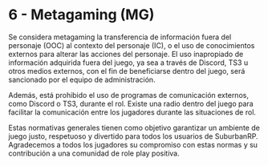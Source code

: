 # 6 - Metagaming (MG)

Se considera metagaming la transferencia de información fuera del personaje (OOC) al contexto del personaje (IC), o el uso de conocimientos externos para alterar las acciones del personaje. El uso inapropiado de información adquirida fuera del juego, ya sea a través de Discord, TS3 u otros medios externos, con el fin de beneficiarse dentro del juego, será sancionado por el equipo de administración.

Además, está prohibido el uso de programas de comunicación externos, como Discord o TS3, durante el rol. Existe una radio dentro del juego para facilitar la comunicación entre los jugadores durante las situaciones de rol.

Estas normativas generales tienen como objetivo garantizar un ambiente de juego justo, respetuoso y divertido para todos los usuarios de SuburbanRP. Agradecemos a todos los jugadores su compromiso con estas normas y su contribución a una comunidad de role play positiva.
